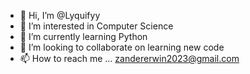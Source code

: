 - 👋 Hi, I’m @Lyquifyy
- 👀 I’m interested in Computer Science
- 🌱 I’m currently learning Python
- 💞️ I’m looking to collaborate on learning new code
- 📫 How to reach me ... zandererwin2023@gmail.com

<!---
Lyquifyy/Lyquifyy is a ✨ special ✨ repository because its `README.md` (this file) appears on your GitHub profile.
You can click the Preview link to take a look at your changes.
--->
